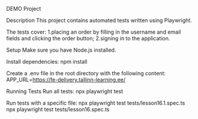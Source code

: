 DEMO Project

Description
This project contains automated tests written using Playwright.

The tests cover:
1.placing an order by filling in the username and email fields and clicking the order button;
2.signing in to the application.

Setup
Make sure you have Node.js installed.

Install dependencies:
npm install

Create a .env file in the root directory with the following content:
APP_URL=https://fe-delivery.tallinn-learning.ee/

Running Tests
Run all tests:
npx playwright test

Run tests with a specific file:
npx playwright test tests/lesson16.1.spec.ts
npx playwright test tests/lesson16.spec.ts
